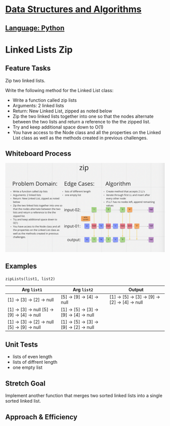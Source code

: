 # [Data Structures and Algorithms](https://alsosteve.github.io/data-structures-and-algorithms/)
## [Language: Python](https://alsosteve.github.io/data-structures-and-algorithms/python/)

# Linked Lists Zip
## Feature Tasks
Zip two linked lists.

Write the following method for the Linked List class:

* Write a function called zip lists
* Arguments: 2 linked lists
* Return: New Linked List, zipped as noted below
* Zip the two linked lists together into one so that the nodes alternate between the two lists and return a reference to the the zipped list.
* Try and keep additional space down to O(1)
* You have access to the Node class and all the properties on the Linked List class as well as the methods created in previous challenges.

## Whiteboard Process
![challenge08](08.png)

## Examples
`zipLists(list1, list2)`

| Arg `list1`	| Arg `list2`	| Output |
|---|---|---|
| [1] -> [3] -> [2] -> null	| [5] -> [9] -> [4] -> null	|	[1] -> [5] -> [3] -> [9] -> [2] -> [4] -> null	|
| [1] -> [3] -> null	[5] -> [9] -> [4] -> null	|	[1] -> [5] -> [3] -> [9] -> [4] -> null	|
| [1] -> [3] -> [2] -> null	[5] -> [9] -> null	|	[1] -> [5] -> [3] -> [9] -> [2] -> null	|

## Unit Tests
- lists of even length
- lists of diffrent length
- one empty list

## Stretch Goal
Implement another function that merges two sorted linked lists into a single sorted linked list.

## Approach & Efficiency
